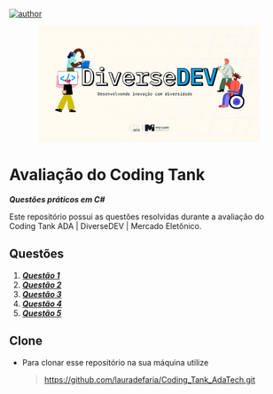  [![author](https://img.shields.io/badge/author-lauradefaria-purple.svg)](https://github.com/lauradefaria)<br/>
 
 <p align="center">
    <img src="https://github.com/lauradefaria/DiverseDev_Avaliacao/blob/main/imgs/diverseDEV.png" width="400">
</p>

# Avaliação do Coding Tank

***Questões práticos em C#***

Este repositório possui as questões resolvidas durante a avaliação do Coding Tank ADA | DiverseDEV | Mercado Eletônico.


## Questões

1. ***<a href="https://github.com/lauradefaria/DiverseDev_Avaliacao/tree/main/Quest%C3%A3o%201">Questão 1</a>***  <br/>
2. ***<a href="https://github.com/lauradefaria/DiverseDev_Avaliacao/tree/main/Quest%C3%A3o%202">Questão 2</a>***  <br/>
3. ***<a href="https://github.com/lauradefaria/DiverseDev_Avaliacao/tree/main/Quest%C3%A3o%203">Questão 3</a>***  <br/>
4. ***<a href="https://github.com/lauradefaria/DiverseDev_Avaliacao/tree/main/Quest%C3%A3o%204">Questão 4</a>***  <br/>
5. ***<a href="https://github.com/lauradefaria/DiverseDev_Avaliacao/tree/main/Quest%C3%A3o%205">Questão 5</a>***  <br/>

## Clone

- Para clonar esse repositório na sua máquina utilize
    > https://github.com/lauradefaria/Coding_Tank_AdaTech.git


